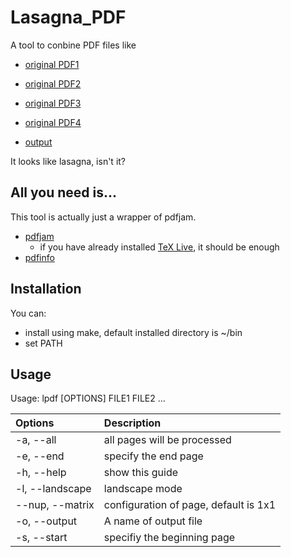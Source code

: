 # Lasagna_PDF

A tool to conbine PDF files like

- [original PDF1](https://github.com/nukazuka/Lasagna_PDF/blob/master/sample/sample1.pdf)
- [original PDF2](https://github.com/nukazuka/Lasagna_PDF/blob/master/sample/sample2.pdf)
- [original PDF3](https://github.com/nukazuka/Lasagna_PDF/blob/master/sample/sample3.pdf)
- [original PDF4](https://github.com/nukazuka/Lasagna_PDF/blob/master/sample/sample4.pdf)

- [output](https://github.com/nukazuka/Lasagna_PDF/blob/master/sample/output.pdf)

It looks like lasagna, isn't it?

## All you need is...

This tool is actually just a wrapper of pdfjam.

- [pdfjam](http://www2.warwick.ac.uk/fac/sci/statistics/staff/academic-research/firth/software/pdfjam/)
   - if you have already installed [TeX Live](http://www.tug.org/texlive/), it should be enough
- [pdfinfo](https://poppler.freedesktop.org/)

## Installation

You can:

- install using make, default installed directory is ~/bin
- set PATH

## Usage

Usage: lpdf  [OPTIONS] FILE1 FILE2 ...

| Options         | Description                           |
| :-------------- | :------------------------------------ |
| -a, --all       | all pages will be processed           |
| -e, --end       | specify the end page                  |
| -h, --help      | show this guide                       |
| -l, --landscape | landscape mode                        |
| --nup, --matrix | configuration of page, default is 1x1 |
| -o, --output    | A name of output file                 |
| -s, --start     | specifiy the beginning page           |
